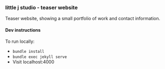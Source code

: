 ### little j studio - teaser website

Teaser website, showing a small portfolio of work and contact information.


#### Dev instructions

To run locally:
* `bundle install`
* `bundle exec jekyll serve`
* Visit localhost:4000
